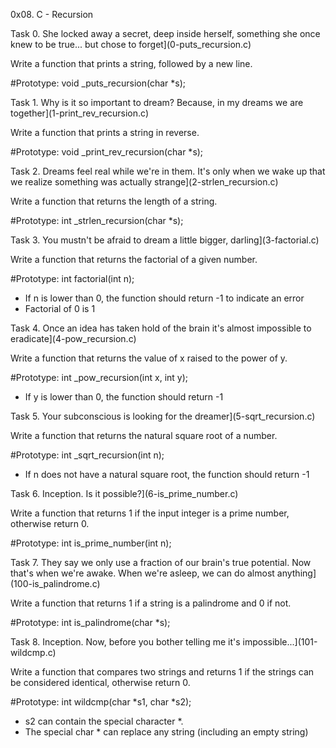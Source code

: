 0x08. C - Recursion

Task 0. She locked away a secret, deep inside herself, something she once knew to be true... but chose to forget](0-puts_recursion.c)

Write a function that prints a string, followed by a new line.

#Prototype: void _puts_recursion(char *s);

Task 1. Why is it so important to dream? Because, in my dreams we are together](1-print_rev_recursion.c)

Write a function that prints a string in reverse.

#Prototype: void _print_rev_recursion(char *s);

Task 2. Dreams feel real while we're in them. It's only when we wake up that we realize something was actually strange](2-strlen_recursion.c)

Write a function that returns the length of a string.

#Prototype: int _strlen_recursion(char *s);

Task 3. You mustn't be afraid to dream a little bigger, darling](3-factorial.c)

Write a function that returns the factorial of a given number.

#Prototype: int factorial(int n);
- If n is lower than 0, the function should return -1 to indicate an error
- Factorial of 0 is 1

Task 4. Once an idea has taken hold of the brain it's almost impossible to eradicate](4-pow_recursion.c)

Write a function that returns the value of x raised to the power of y.

#Prototype: int _pow_recursion(int x, int y);
- If y is lower than 0, the function should return -1

Task 5. Your subconscious is looking for the dreamer](5-sqrt_recursion.c)

Write a function that returns the natural square root of a number.

#Prototype: int _sqrt_recursion(int n);
- If n does not have a natural square root, the function should return -1

Task 6. Inception. Is it possible?](6-is_prime_number.c)

Write a function that returns 1 if the input integer is a prime number, otherwise return 0.

#Prototype: int is_prime_number(int n);

Task 7. They say we only use a fraction of our brain's true potential. Now that's when we're awake. When we're asleep, we can do almost anything](100-is_palindrome.c)

Write a function that returns 1 if a string is a palindrome and 0 if not.

#Prototype: int is_palindrome(char *s);

Task 8. Inception. Now, before you bother telling me it's impossible...](101-wildcmp.c)

Write a function that compares two strings and returns 1 if the strings can be considered identical, otherwise return 0.

#Prototype: int wildcmp(char *s1, char *s2);
- s2 can contain the special character *.
- The special char * can replace any string (including an empty string)
